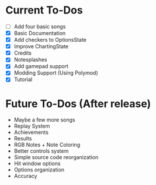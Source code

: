 # Current To-Dos
* [ ] Add four basic songs
* [X] Basic Documentation
* [X] Add checkers to OptionsState
* [X] Improve ChartingState
* [X] Credits
* [X] Notesplashes
* [X] Add gamepad support
* [X] Modding Support (Using Polymod)
* [X] Tutorial

# Future To-Dos (After release)
* Maybe a few more songs
* Replay System
* Achievements
* Results
* RGB Notes + Note Coloring
* Better controls system
* Simple source code reorganization
* Hit window options
* Options organization
* Accuracy